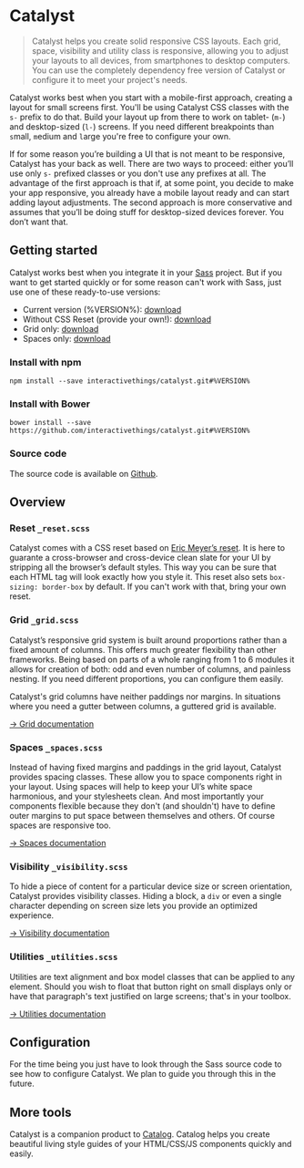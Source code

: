 # Catalyst

> Catalyst helps you create solid responsive CSS layouts. Each grid, space, visibility and utility class is responsive, allowing you to adjust your layouts to all devices, from smartphones to desktop computers. You can use the completely dependency free version of Catalyst or configure it to meet your project's needs.

Catalyst works best when you start with a mobile-first approach, creating a layout for small screens first. You'll be using Catalyst CSS classes with the `s-` prefix to do that. Build your layout up from there to work on tablet- (`m-`) and desktop-sized (`l-`) screens. If you need different breakpoints than `s`mall, `m`edium and `l`arge you're free to configure your own.

If for some reason you’re building a UI that is not meant to be responsive, Catalyst has your back as well. There are two ways to proceed: either you’ll use only `s-` prefixed classes or you don't use any prefixes at all. The advantage of the first approach is that if, at some point, you decide to make your app responsive, you already have a mobile layout ready and can start adding layout adjustments. The second approach is more conservative and assumes that you’ll be doing stuff for desktop-sized devices forever. You don’t want that.

## Getting started

Catalyst works best when you integrate it in your [Sass](http://sass-lang.com/) project. But if you want to get started quickly or for some reason can't work with Sass, just use one of these ready-to-use versions:

* Current version (%VERSION%): [download](http://interactivethings.github.io/catalyst/%VERSION%/catalyst.css)
* Without CSS Reset (provide your own!): [download](http://interactivethings.github.io/catalyst/%VERSION%/catalyst-no-reset.css)
* Grid only: [download](http://interactivethings.github.io/catalyst/%VERSION%/catalyst-grid.css)
* Spaces only: [download](http://interactivethings.github.io/catalyst/%VERSION%/catalyst-spaces.css)

### Install with npm

```code
npm install --save interactivethings/catalyst.git#%VERSION%
```

### Install with Bower

```code
bower install --save https://github.com/interactivethings/catalyst.git#%VERSION%
```

### Source code
The source code is available on [Github](https://github.com/interactivethings/catalyst).

## Overview

### Reset `_reset.scss`

Catalyst comes with a CSS reset based on [Eric Meyer’s reset](http://meyerweb.com/eric/tools/css/reset/). It is here to guarante a cross-browser and cross-device clean slate for your UI by stripping all the browser’s default styles. This way you can be sure that each HTML tag will look exactly how you style it. This reset also sets `box-sizing: border-box` by default. If you can't work with that, bring your own reset.

### Grid `_grid.scss`

Catalyst’s responsive grid system is built around proportions rather than a fixed amount of columns. This offers much greater flexibility than other frameworks. Being based on parts of a whole ranging from 1 to 6 modules it allows for creation of both: odd and even number of columns, and painless nesting. If you need different proportions, you can configure them easily.

Catalyst's grid columns have neither paddings nor margins. In situations where you need a gutter between columns, a guttered grid is available.

[→ Grid documentation](#/grid)

### Spaces `_spaces.scss`

Instead of having fixed margins and paddings in the grid layout, Catalyst provides spacing classes. These allow you to space components right in your layout. Using spaces will help to keep your UI’s white space harmonious, and your stylesheets clean. And most importantly your components flexible because they don't (and shouldn't) have to define outer margins to put space between themselves and others. Of course spaces are responsive too.

[→ Spaces documentation](#/spaces)

### Visibility `_visibility.scss`

To hide a piece of content for a particular device size or screen orientation, Catalyst provides visibility classes. Hiding a block, a `div` or even a single character depending on screen size lets you provide an optimized experience.

[→ Visibility documentation](#/visibility)

### Utilities `_utilities.scss`

Utilities are text alignment and box model classes that can be applied to any element. Should you wish to float that button right on small displays only or have that paragraph's text justified on large screens; that's in your toolbox.

[→ Utilities documentation](#/utilities)

## Configuration

For the time being you just have to look through the Sass source code to see how to configure Catalyst. We plan to guide you through this in the future.

## More tools

Catalyst is a companion product to [Catalog](http://interactivethings.github.io/catalog/). Catalog helps you create beautiful living style guides of your HTML/CSS/JS components quickly and easily.
